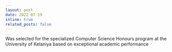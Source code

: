 ```yaml
---
layout: post
date: 2022-07-19
inline: true
related_posts: false
---
```


Was selected for the specialized Computer Science Honours program at the University of Kelaniya based on exceptional academic performance